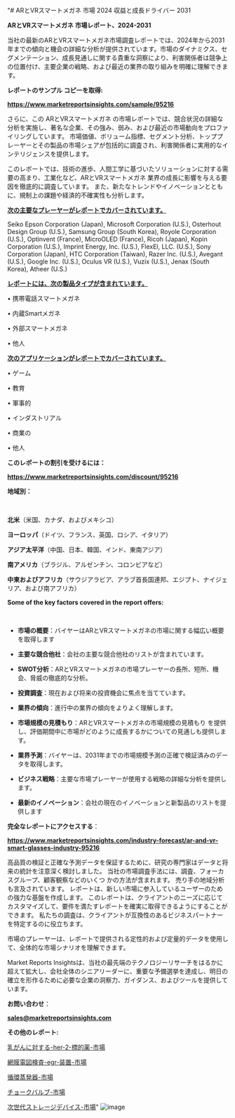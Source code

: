 "# ARとVRスマートメガネ 市場 2024 収益と成長ドライバー 2031

<strong>ARとVRスマートメガネ 市場レポート、2024-2031</strong>

当社の最新のARとVRスマートメガネ市場調査レポートでは、2024年から2031年までの傾向と機会の詳細な分析が提供されています。市場のダイナミクス、セグメンテーション、成長見通しに関する貴重な洞察により、利害関係者は競争上の位置付け、主要企業の戦略、および最近の業界の取り組みを明確に理解できます。



<strong>レポートのサンプル コピーを取得:</strong> <a href=https://www.marketreportsinsights.com/sample/95216>

<strong><u>https://www.marketreportsinsights.com/sample/95216</u></strong></a>

さらに、この ARとVRスマートメガネ の市場レポートでは、競合状況の詳細な分析を実施し、著名な企業、その強み、弱み、および最近の市場動向をプロファイリングしています。 市場価値、ボリューム指標、セグメント分析、トッププレーヤーとその製品の市場シェアが包括的に調査され、利害関係者に実用的なインテリジェンスを提供します。

このレポートでは、技術の進歩、人間工学に基づいたソリューションに対する需要の高まり、工業化など、ARとVRスマートメガネ 業界の成長に影響を与える要因を徹底的に調査しています。 また、新たなトレンドやイノベーションとともに、規制上の課題や経済的不確実性も分析します。



<strong><u>次の主要なプレーヤーがレポートでカバーされています。</u></strong>

Seiko Epson Corporation (Japan), Microsoft Corporation (U.S.), Osterhout Design Group (U.S.), Samsung Group (South Korea), Royole Corporation (U.S.), Optinvent (France), MicroOLED (France), Ricoh (Japan), Kopin Corporation (U.S.), Imprint Energy, Inc. (U.S.), FlexEl, LLC. (U.S.), Sony Corporation (Japan), HTC Corporation (Taiwan), Razer Inc. (U.S.), Avegant (U.S.), Google Inc. (U.S.), Oculus VR (U.S.), Vuzix (U.S.), Jenax (South Korea), Atheer (U.S.)



<strong><u><b>レポートには、次の製品タイプが含まれています。</b></u></strong>

• 携帯電話スマートメガネ

• 内蔵Smartメガネ

• 外部スマートメガネ

• 他人



<strong><u><b>次のアプリケーションがレポートでカバーされています。</b></u></strong>

• ゲーム

• 教育

• 軍事的

• インダストリアル

• 商業の

• 他人



<strong><b>このレポートの割引を受けるには：</b></strong>

<a href=https://www.marketreportsinsights.com/discount/95216>

<strong><u>https://www.marketreportsinsights.com/discount/95216</u></strong></a>



<strong>地域別：</strong>

<strong> </strong>



<strong>北米</strong>（米国、カナダ、およびメキシコ）



<strong>ヨーロッパ</strong>（ドイツ、フランス、英国、ロシア、イタリア）



<strong>アジア太平洋</strong>（中国、日本、韓国、インド、東南アジア）



<strong>南アメリカ</strong>（ブラジル、アルゼンチン、コロンビアなど）



<strong>中東およびアフリカ</strong>（サウジアラビア、アラブ首長国連邦、エジプト、ナイジェリア、および南アフリカ）



<strong>Some of the key factors covered in the report offers:</strong>

<strong> </strong>
<ul>
  <li>

<strong>市場の概要</strong>：バイヤーはARとVRスマートメガネの市場に関する幅広い概要を取得します</li>
  <li>

<strong>主要な競合他社</strong>：会社の主要な競合他社のリストが含まれています。</li>
  <li>

<strong>SWOT分析</strong>：ARとVRスマートメガネの市場プレーヤーの長所、短所、機会、脅威の徹底的な分析。</li>
  <li>

<strong>投資調査</strong>：現在および将来の投資機会に焦点を当てています。</li>
  <li>

<strong>業界の傾向</strong>：進行中の業界の傾向をよりよく理解します。</li>
  <li>

<strong>市場規模の見積もり</strong>：ARとVRスマートメガネの市場規模の見積もり を提供し、評価期間中に市場がどのように成長するかについての見通しも提供します。</li>
  <li>

<strong>業界予測</strong>：バイヤーは、2031年までの市場規模予測の正確で検証済みのデータを取得します。</li>
  <li>

<strong>ビジネス戦略</strong>：主要な市場プレーヤーが使用する戦略の詳細な分析を提供します。</li>
  <li>

<strong>最新のイノベーション</strong>：会社の現在のイノベーションと新製品のリストを提供します</li>
</ul>


<strong>完全なレポートにアクセスする</strong>：

<a href=https://www.marketreportsinsights.com/industry-forecast/ar-and-vr-smart-glasses-industry-95216>

<strong><u>https://www.marketreportsinsights.com/industry-forecast/ar-and-vr-smart-glasses-industry-95216</u></strong></a>

高品質の検証と正確な予測データを保証するために、研究の専門家はデータと将来の統計を注意深く検討しました。 当社の市場調査手法には、調査、フォーカスグループ、顧客観察などのいくつ かの方法が含まれます。 売り手の地域分析も言及されています。 レポートは、新しい市場に参入しているユーザーのための強力な基盤を作成します。 このレポートは、クライアントのニーズに応じてカスタマイズして、要件を満たすレポートを確実に取得できるようにすることができます。 私たちの調査は、クライアントが互換性のあるビジネスパートナーを特定するのに役立ちます。

市場のプレーヤーは、レポートで提供される定性的および定量的データを使用して、全体的な市場シナリオを理解できます。

Market Reports Insightsは、当社の最先端のテクノロジーリサーチをはるかに超えて拡大し、会社全体のシニアリーダーに、重要な予備選挙を達成し、明日の確立を形作るために必要な企業の洞察力、ガイダンス、およびツールを提供しています。



<strong><b>お問い合わせ</b></strong>：

<a href=mailto:sales@marketreportsinsights.com>

<strong><u>sales@marketreportsinsights.com</u></strong></a>



<strong>その他のレポート:</strong>

<a href=https://www.linkedin.com/pulse/乳がんに対する-her-2-標的薬-市場-2030-年までの需要に焦点を当てた-9fvpf/>乳がんに対する-her-2-標的薬-市場</a>

<a href=https://www.linkedin.com/pulse/網膜電図検査-egr-装置-市場-2023-総合分析と事業成長戦略-2030-3ozwf/>網膜電図検査-egr-装置-市場</a>

<a href=https://www.linkedin.com/pulse/循環蒸発器-市場-2030-年までの需要に焦点を当てた-2023-年調査レポート-li0zf/>循環蒸発器-市場</a>

<a href=https://www.linkedin.com/pulse/チョークバルブ-市場-2023-年のダイナミクスとビジネストレンド-2030-qobdf/>チョークバルブ-市場</a>

<a href=https://www.linkedin.com/pulse/次世代ストレージデバイス-市場-2023-競争分析と事業成長-2030-68xzf/>次世代ストレージデバイス-市場</a>"
![image](https://github.com/keshav9650/Market-Trandes/assets/164496465/b6890322-bc72-498a-8121-51533b11deb3)

